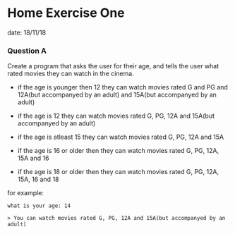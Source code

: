 # Home Exercise One

date: 18/11/18



### Question A

Create a program that asks the user for their age, and tells the user what rated movies they can watch in the cinema. 

* if the age is younger then 12 they can watch movies 
  rated G and PG and 12A(but accompanyed by an adult) and 15A(but accompanyed by an adult)
  
* if the age is 12 they can watch movies 
  rated G, PG, 12A and 15A(but accompanyed by an adult)
 
* if the age is atleast 15 they can watch movies 
  rated G, PG, 12A and 15A
  
* if the age is 16 or older then they can watch movies 
  rated G, PG, 12A, 15A and 16
  
* if the age is 18 or older then they can watch movies 
  rated G, PG, 12A, 15A, 16 and 18
  

for example:

``````
what is your age: 14

> You can watch movies rated G, PG, 12A and 15A(but accompanyed by an adult)
``````
